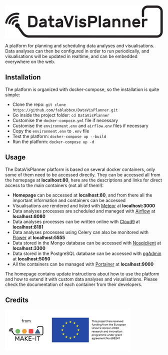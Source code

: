 ![](homepage/img/datavisplanner_logo_100.png)


A platform for planning and scheduling data analyses and visualisations. Data analyses can then be configured in order to run periodically, and visualisations will be updated in realtime, and can be embedded everywhere on the web.

## Installation

The platform is organized with docker-compose, so the installation is quite simple:

- Clone the repo: ``git clone https://github.com/fablabbcn/DataVisPlanner.git``
- Go inside the project folder: ``cd DataVisPlanner``
- Customise the ``docker-compose.yml`` file if necessary
- Customise the ``environment.env`` and ``airflow.env`` files if necessary
- Copy the ``environment.env`` to ``.env`` file
- Test the platform: ``docker-compose up --build``
- Run the platform: ``docker-compose up -d``

## Usage

The DataVisPlanner platform is based on several docker containers, only some of them need to be accessed directly. They can be accessed all from the homepage at **localhost:80**, here are the descriptions and links for direct access to the main containers (not all of them!):

- **Homepage** can be accessed at **localhost:80**, and from there all the important information and containers can be accessed
- Visualisations are rendered and listed with [Meteor](https://www.meteor.com/) at **localhost:3000**
- Data analyses processes are scheduled and maneged with [Airflow](https://airflow.incubator.apache.org/) at **localhost:8080**
- Data analyses processes can be written online with [Cloud9](https://c9.io/) at **localhost:8181**
- Data analyses processes using Celery can also be monitored with [Flower](http://flower.readthedocs.io/en/latest/) at **localhost:5555**
- Data stored in the Mongo database can be accessed with [Nosqlclient](https://www.nosqlclient.com/) at **localhost:3300**
- Data stored in the PostgreSQL database can be accessed with [pgAdmin](https://www.pgadmin.org/) at **localhost:5050**
- All the containers can be managed with [Portainer](https://portainer.io/) at **localhost:9000**

The homepage contains update instructions about how to use the platform and how to extend it with custom data analyses and visualisations. Please check the documentation of each container from their developers.

## Credits

[![](homepage/img/from_30.png)](https://ec.europa.eu/digital-agenda/en/news/22-new-caps-projects-horizon-2020)
